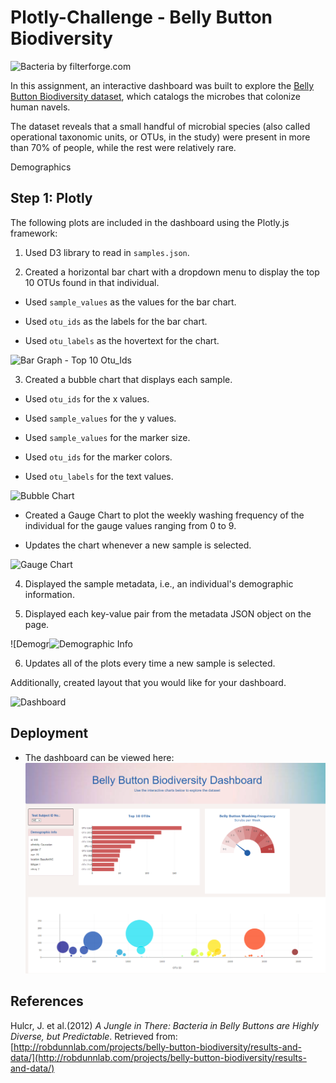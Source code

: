 # Plotly-Challenge - Belly Button Biodiversity


![Bacteria by filterforge.com](Images/bacteria.jpg)

In this assignment, an interactive dashboard was built to explore the [Belly Button Biodiversity dataset](http://robdunnlab.com/projects/belly-button-biodiversity/), which catalogs the microbes that colonize human navels.

The dataset reveals that a small handful of microbial species (also called operational taxonomic units, or OTUs, in the study) were present in more than 70% of people, while the rest were relatively rare.

Demographics 
## Step 1: Plotly

The following plots are included in the dashboard using the Plotly.js framework:

1. Used  D3 library to read in `samples.json`.

2. Created a horizontal bar chart with a dropdown menu to display the top 10 OTUs found in that individual.

* Used `sample_values` as the values for the bar chart.

* Used `otu_ids` as the labels for the bar chart.

* Used `otu_labels` as the hovertext for the chart.

![Bar Graph - Top 10 Otu_Ids](https://user-images.githubusercontent.com/81407869/134235956-27d54cc1-3e48-4d41-893a-696fbf135405.png)

3. Created a bubble chart that displays each sample.

* Used `otu_ids` for the x values.

* Used `sample_values` for the y values.

* Used `sample_values` for the marker size.

* Used `otu_ids` for the marker colors.

* Used `otu_labels` for the text values.

![Bubble Chart](https://user-images.githubusercontent.com/81407869/134236013-255fa55e-aa84-4fb9-9d6a-a7d05d008f22.png)


* Created  a Gauge Chart  to plot the weekly washing frequency of the individual for the gauge values ranging from 0 to 9. 

* Updates the chart whenever a new sample is selected.

![Gauge Chart](https://user-images.githubusercontent.com/81407869/134236044-41c51518-fb1d-414b-9338-654805abd8d6.png)

4. Displayed the sample metadata, i.e., an individual's demographic information.

5. Displayed each key-value pair from the metadata JSON object on the page.

 ![Demogr![Demographic Info](https://user-images.githubusercontent.com/81407869/134236130-e1f5c1cc-044d-4d9e-a2ca-6c00d9d5e583.jpg)


6. Updates all of the plots every time a new sample is selected.

Additionally, created layout that you would like for your dashboard. 

![Dashboard](https://user-images.githubusercontent.com/81407869/134236167-a49f0c2d-3d8a-45bb-9c71-6a4938569f75.jpg)


## Deployment

* The dashboard can be viewed here: ![Belly Button Diversity Dashboard](/Images/Dashboard.png) 


## References

Hulcr, J. et al.(2012) _A Jungle in There: Bacteria in Belly Buttons are Highly Diverse, but Predictable_. Retrieved from: [http://robdunnlab.com/projects/belly-button-biodiversity/results-and-data/](http://robdunnlab.com/projects/belly-button-biodiversity/results-and-data/)


